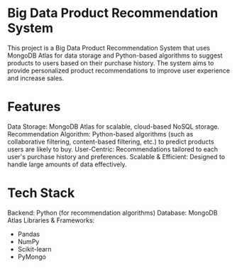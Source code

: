 
# Big Data Product Recommendation System
This project is a Big Data Product Recommendation System that uses MongoDB Atlas for data storage and Python-based algorithms to suggest products to users based on their purchase history. The system aims to provide personalized product recommendations to improve user experience and increase sales.

# Features
Data Storage: MongoDB Atlas for scalable, cloud-based NoSQL storage.
Recommendation Algorithm: Python-based algorithms (such as collaborative filtering, content-based filtering, etc.) to predict products users are likely to buy.
User-Centric: Recommendations tailored to each user's purchase history and preferences.
Scalable & Efficient: Designed to handle large amounts of data effectively.
# Tech Stack
Backend: Python (for recommendation algorithms)
Database: MongoDB Atlas
Libraries & Frameworks:
- Pandas
- NumPy
- Scikit-learn
- PyMongo
